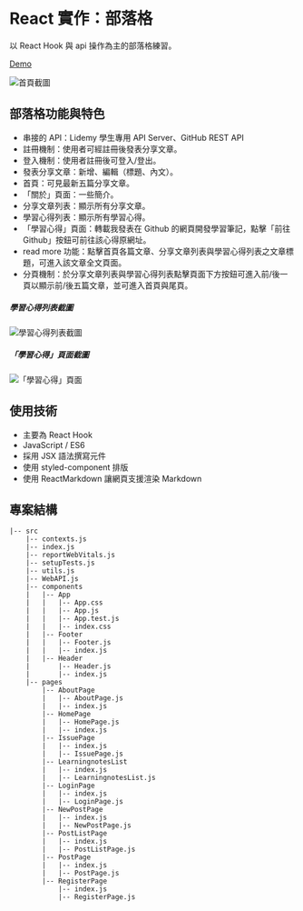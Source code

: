 # React 實作：部落格

以 React Hook 與 api 操作為主的部落格練習。

[Demo](https://rkcfkrrt.github.io/react-blog/)

![首頁截圖](https://images.plurk.com/4QvsBCXcqMcrEJa7zuSEAA.png)

## 部落格功能與特色

- 串接的 API：Lidemy 學生專用 API Server、GitHub REST API
- 註冊機制：使用者可經註冊後發表分享文章。
- 登入機制：使用者註冊後可登入/登出。
- 發表分享文章：新增、編輯（標題、內文）。
- 首頁：可見最新五篇分享文章。
- 「關於」頁面：一些簡介。
- 分享文章列表：顯示所有分享文章。
- 學習心得列表：顯示所有學習心得。
- 「學習心得」頁面：轉載我發表在 Github 的網頁開發學習筆記，點擊「前往 Github」按鈕可前往該心得原網址。
- read more 功能：點擊首頁各篇文章、分享文章列表與學習心得列表之文章標題，可進入該文章全文頁面。
- 分頁機制：於分享文章列表與學習心得列表點擊頁面下方按鈕可進入前/後一頁以顯示前/後五篇文章，並可進入首頁與尾頁。

##### 學習心得列表截圖
![學習心得列表截圖](https://images.plurk.com/KQ0sAyNfBbf6Y7pjSgWrI.png)

##### 「學習心得」頁面截圖
![「學習心得」頁面](https://images.plurk.com/1ojD4gNCVTTQ4yMBPCV16o.png)

## 使用技術

- 主要為 React Hook 
- JavaScript / ES6
- 採用 JSX 語法撰寫元件
- 使用 styled-component 排版
- 使用 ReactMarkdown 讓網頁支援渲染 Markdown

## 專案結構

    |-- src
        |-- contexts.js
        |-- index.js
        |-- reportWebVitals.js
        |-- setupTests.js
        |-- utils.js
        |-- WebAPI.js
        |-- components
        |   |-- App
        |   |   |-- App.css
        |   |   |-- App.js
        |   |   |-- App.test.js
        |   |   |-- index.css
        |   |-- Footer
        |   |   |-- Footer.js
        |   |   |-- index.js
        |   |-- Header
        |       |-- Header.js
        |       |-- index.js
        |-- pages
            |-- AboutPage
            |   |-- AboutPage.js
            |   |-- index.js
            |-- HomePage
            |   |-- HomePage.js
            |   |-- index.js
            |-- IssuePage
            |   |-- index.js
            |   |-- IssuePage.js
            |-- LearningnotesList
            |   |-- index.js
            |   |-- LearningnotesList.js
            |-- LoginPage
            |   |-- index.js
            |   |-- LoginPage.js
            |-- NewPostPage
            |   |-- index.js
            |   |-- NewPostPage.js
            |-- PostListPage
            |   |-- index.js
            |   |-- PostListPage.js
            |-- PostPage
            |   |-- index.js
            |   |-- PostPage.js
            |-- RegisterPage
                |-- index.js
                |-- RegisterPage.js

